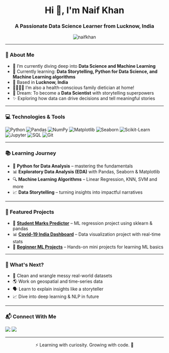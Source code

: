 <h1 align="center">Hi 👋, I'm Naif Khan</h1>
<h3 align="center">A Passionate Data Science Learner from Lucknow, India</h3>

<p align="center">
  <img src="https://komarev.com/ghpvc/?username=naifkhan&label=Profile%20views&color=0e75b6&style=flat" alt="naifkhan" />
</p>

---

### 🧠 About Me
- 🔭 I’m currently diving deep into **Data Science and Machine Learning**
- 📘 Currently learning: **Data Storytelling, Python for Data Science, and Machine Learning algorithms**
- 🏡 Based in **Lucknow, India**
- 👨‍👩‍👧‍👦 I’m also a health-conscious family dietician at home!
- 🚀 Dream: To become a **Data Scientist** with storytelling superpowers
- ✨ Exploring how data can drive decisions and tell meaningful stories

---

### 💻 Technologies & Tools
![Python](https://img.shields.io/badge/Python-3670A0?style=for-the-badge&logo=python&logoColor=white)
![Pandas](https://img.shields.io/badge/Pandas-150458?style=for-the-badge&logo=pandas&logoColor=white)
![NumPy](https://img.shields.io/badge/Numpy-013243?style=for-the-badge&logo=numpy&logoColor=white)
![Matplotlib](https://img.shields.io/badge/Matplotlib-11557c?style=for-the-badge&logo=matplotlib&logoColor=white)
![Seaborn](https://img.shields.io/badge/Seaborn-8e44ad?style=for-the-badge&logo=python&logoColor=white)
![Scikit-Learn](https://img.shields.io/badge/Scikit--Learn-F7931E?style=for-the-badge&logo=scikit-learn&logoColor=white)
![Jupyter](https://img.shields.io/badge/Jupyter-F37626?style=for-the-badge&logo=jupyter&logoColor=white)
![SQL](https://img.shields.io/badge/SQL-4479A1?style=for-the-badge&logo=postgresql&logoColor=white)
![Git](https://img.shields.io/badge/Git-F05032?style=for-the-badge&logo=git&logoColor=white)

---

### 📚 Learning Journey
- 🐍 **Python for Data Analysis** – mastering the fundamentals
- 📊 **Exploratory Data Analysis (EDA)** with Pandas, Seaborn & Matplotlib
- 🔍 **Machine Learning Algorithms** – Linear Regression, KNN, SVM and more
- 📈 **Data Storytelling** – turning insights into impactful narratives

---

### 📁 Featured Projects
- 🔢 **[Student Marks Predictor](#)** – ML regression project using sklearn & pandas
- 📊 **[Covid-19 India Dashboard](#)** – Data visualization project with real-time stats
- 🧠 **[Beginner ML Projects](#)** – Hands-on mini projects for learning ML basics

---

### 🧭 What's Next?
- 🧼 Clean and wrangle messy real-world datasets
- 🌎 Work on geospatial and time-series data
- 🗣 Learn to explain insights like a storyteller
- 📈 Dive into deep learning & NLP in future

---

### 📬 Connect With Me
<p>
  <a href="https://www.linkedin.com/in/your-linkedin-here" target="_blank"><img src="https://img.shields.io/badge/LinkedIn-0077B5?style=for-the-badge&logo=linkedin&logoColor=white"/></a>
  <a href="mailto:your.email@example.com"><img src="https://img.shields.io/badge/Gmail-D14836?style=for-the-badge&logo=gmail&logoColor=white"/></a>
</p>

---

<p align="center">⚡ Learning with curiosity. Growing with code. 🌱</p>

